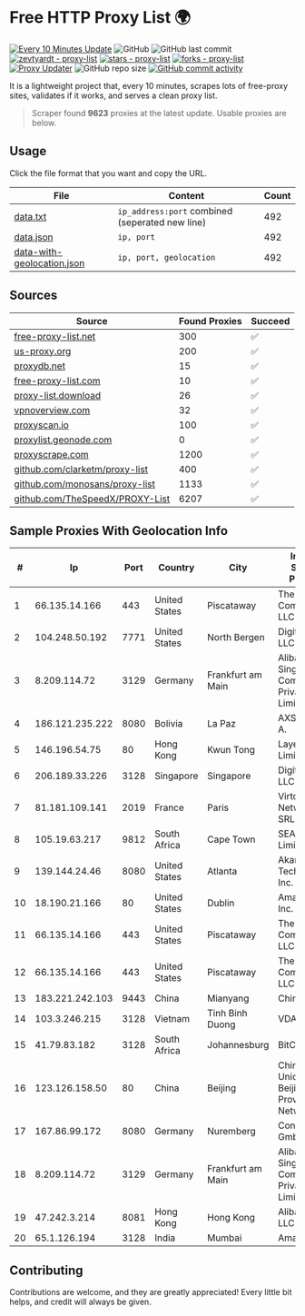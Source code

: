 
# Free HTTP Proxy List 🌍

[![Every 10 Minutes Update](https://github.com/mertguvencli/http-proxy-list/actions/workflows/main.yml/badge.svg?branch=main)](https://github.com/mertguvencli/http-proxy-list/actions/workflows/main.yml)
![GitHub](https://img.shields.io/github/license/mertguvencli/http-proxy-list)
![GitHub last commit](https://img.shields.io/github/last-commit/mertguvencli/http-proxy-list)
[![zevtyardt - proxy-list](https://img.shields.io/static/v1?label=zevtyardt&message=proxy-list&color=blue&logo=github)](https://github.com/zevtyardt/proxy-list "Go to GitHub repo")
[![stars - proxy-list](https://img.shields.io/github/stars/zevtyardt/proxy-list?style=social)](https://github.com/zevtyardt/proxy-list)
[![forks - proxy-list](https://img.shields.io/github/forks/zevtyardt/proxy-list?style=social)](https://github.com/zevtyardt/proxy-list)
[![Proxy Updater](https://github.com/zevtyardt/proxy-list/workflows/Proxy%20Updater/badge.svg)](https://github.com/zevtyardt/proxy-list/actions?query=workflow:"Proxy+Updater")
![GitHub repo size](https://img.shields.io/github/repo-size/zevtyardt/proxy-list)
[![GitHub commit activity](https://img.shields.io/github/commit-activity/m/zevtyardt/proxy-list?logo=commits)](https://github.com/zevtyardt/proxy-list/commits/main)

It is a lightweight project that, every 10 minutes, scrapes lots of free-proxy sites, validates if it works, and serves a clean proxy list.

> Scraper found **9623** proxies at the latest update. Usable proxies are below.

## Usage

Click the file format that you want and copy the URL.

|File|Content|Count|
|----|-------|-----|
|[data.txt](https://raw.githubusercontent.com/mertguvencli/http-proxy-list/main/proxy-list/data.txt)|`ip_address:port` combined (seperated new line)|492|
|[data.json](https://raw.githubusercontent.com/mertguvencli/http-proxy-list/main/proxy-list/data.json)|`ip, port`|492|
|[data-with-geolocation.json](https://raw.githubusercontent.com/mertguvencli/http-proxy-list/main/proxy-list/data-with-geolocation.json)|`ip, port, geolocation`|492|

## Sources

|Source|Found Proxies|Succeed|
|------|-------------|-------|
|[free-proxy-list.net](https://free-proxy-list.net)|300|✅|
|[us-proxy.org](https://www.us-proxy.org)|200|✅|
|[proxydb.net](http://proxydb.net)|15|✅|
|[free-proxy-list.com](https://free-proxy-list.com/?page=&port=&type%5B%5D=http&type%5B%5D=https&up_time=0&search=Search)|10|✅|
|[proxy-list.download](https://www.proxy-list.download/HTTP)|26|✅|
|[vpnoverview.com](https://vpnoverview.com/privacy/anonymous-browsing/free-proxy-servers)|32|✅|
|[proxyscan.io](https://www.proxyscan.io)|100|✅|
|[proxylist.geonode.com](https://proxylist.geonode.com/api/proxy-list?limit=300&page=1&sort_by=lastChecked&sort_type=desc&protocols=http,https)|0|✅|
|[proxyscrape.com](https://api.proxyscrape.com/v2/?request=displayproxies&protocol=http&timeout=10000&country=all&ssl=all&anonymity=all)|1200|✅|
|[github.com/clarketm/proxy-list](https://raw.githubusercontent.com/clarketm/proxy-list/master/proxy-list-raw.txt)|400|✅|
|[github.com/monosans/proxy-list](https://raw.githubusercontent.com/monosans/proxy-list/main/proxies/http.txt)|1133|✅|
|[github.com/TheSpeedX/PROXY-List](https://raw.githubusercontent.com/TheSpeedX/PROXY-List/master/http.txt)|6207|✅|


## Sample Proxies With Geolocation Info

|#|Ip|Port|Country|City|Internet Service Provider|
|-|--|----|-------|----|-------------------------|
|1|66.135.14.166|443|United States|Piscataway|The Constant Company, LLC|
|2|104.248.50.192|7771|United States|North Bergen|DigitalOcean, LLC|
|3|8.209.114.72|3129|Germany|Frankfurt am Main|Alibaba.com Singapore E-Commerce Private Limited|
|4|186.121.235.222|8080|Bolivia|La Paz|AXS Bolivia S. A.|
|5|146.196.54.75|80|Hong Kong|Kwun Tong|Layerstack Limited|
|6|206.189.33.226|3128|Singapore|Singapore|DigitalOcean, LLC|
|7|81.181.109.141|2019|France|Paris|Virtono Networks SRL|
|8|105.19.63.217|9812|South Africa|Cape Town|SEACOM Limited|
|9|139.144.24.46|8080|United States|Atlanta|Akamai Technologies, Inc.|
|10|18.190.21.166|80|United States|Dublin|Amazon.com, Inc.|
|11|66.135.14.166|443|United States|Piscataway|The Constant Company, LLC|
|12|66.135.14.166|443|United States|Piscataway|The Constant Company, LLC|
|13|183.221.242.103|9443|China|Mianyang|China Mobile|
|14|103.3.246.215|3128|Vietnam|Tinh Binh Duong|VDATA|
|15|41.79.83.182|3128|South Africa|Johannesburg|BitCo|
|16|123.126.158.50|80|China|Beijing|China Unicom Beijing Province Network|
|17|167.86.99.172|8080|Germany|Nuremberg|Contabo GmbH|
|18|8.209.114.72|3129|Germany|Frankfurt am Main|Alibaba.com Singapore E-Commerce Private Limited|
|19|47.242.3.214|8081|Hong Kong|Hong Kong|Alibaba.com LLC|
|20|65.1.126.194|3128|India|Mumbai|Amazon.com|



## Contributing

Contributions are welcome, and they are greatly appreciated! Every
little bit helps, and credit will always be given.

